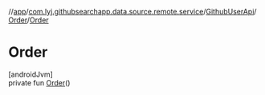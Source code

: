 //[app](../../../../index.md)/[com.lyj.githubsearchapp.data.source.remote.service](../../index.md)/[GithubUserApi](../index.md)/[Order](index.md)/[Order](-order.md)

# Order

[androidJvm]\
private fun [Order](-order.md)()
